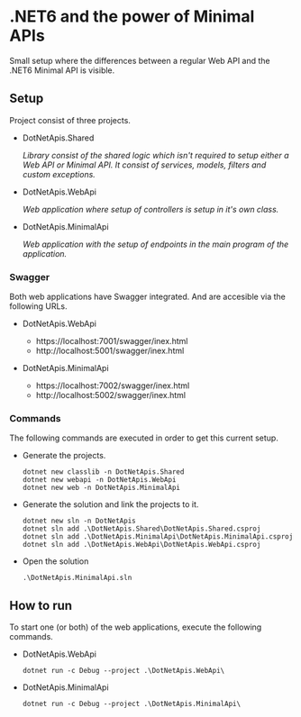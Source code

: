 # .NET6 and the power of Minimal APIs

Small setup where the differences between a regular Web API and the .NET6 Minimal API is visible.

## Setup

Project consist of three projects.

* DotNetApis.Shared

  *Library consist of the shared logic which isn't required to setup either a Web API or Minimal API. It consist of services, models, filters and custom exceptions.*

* DotNetApis.WebApi

  *Web application where setup of controllers is setup in it's own class.*

* DotNetApis.MinimalApi

  *Web application with the setup of endpoints in the main program of the application.*

### Swagger

Both web applications have Swagger integrated. And are accesible via the following URLs.

* DotNetApis.WebApi
  * https://localhost:7001/swagger/inex.html
  * http://localhost:5001/swagger/inex.html

* DotNetApis.MinimalApi
  * https://localhost:7002/swagger/inex.html
  * http://localhost:5002/swagger/inex.html

### Commands

The following commands are executed in order to get this current setup.

* Generate the projects.
  ```
  dotnet new classlib -n DotNetApis.Shared
  dotnet new webapi -n DotNetApis.WebApi
  dotnet new web -n DotNetApis.MinimalApi
  ```

* Generate the solution and link the projects to it.
  ```
  dotnet new sln -n DotNetApis
  dotnet sln add .\DotNetApis.Shared\DotNetApis.Shared.csproj
  dotnet sln add .\DotNetApis.MinimalApi\DotNetApis.MinimalApi.csproj
  dotnet sln add .\DotNetApis.WebApi\DotNetApis.WebApi.csproj
  ```

* Open the solution
  ```
  .\DotNetApis.MinimalApi.sln
  ```

## How to run

To start one (or both) of the web applications, execute the following commands.

* DotNetApis.WebApi
  ```
  dotnet run -c Debug --project .\DotNetApis.WebApi\
  ```

* DotNetApis.MinimalApi
  ```
  dotnet run -c Debug --project .\DotNetApis.MinimalApi\
  ```